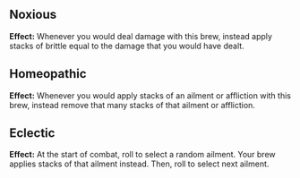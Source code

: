 ## Noxious
**Effect:** Whenever you would deal damage with this brew, instead apply stacks of brittle equal to the damage that you would have dealt.

## Homeopathic
**Effect:** Whenever you would apply stacks of an ailment or affliction with this brew, instead remove that many stacks of that ailment or affliction.

## Eclectic
**Effect:** At the start of combat, roll to select a random ailment. Your brew applies stacks of that ailment instead. Then, roll to select next ailment.

